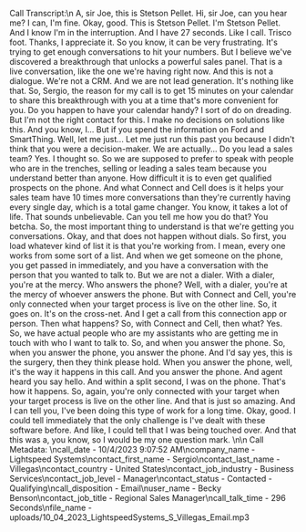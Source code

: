 Call Transcript:\n A, sir Joe, this is Stetson Pellet. Hi, sir Joe, can you hear me? I can, I'm fine. Okay, good. This is Stetson Pellet. I'm Stetson Pellet. And I know I'm in the interruption. And I have 27 seconds. Like I call. Trisco foot. Thanks, I appreciate it. So you know, it can be very frustrating. It's trying to get enough conversations to hit your numbers. But I believe we've discovered a breakthrough that unlocks a powerful sales panel. That is a live conversation, like the one we're having right now. And this is not a dialogue. We're not a CRM. And we are not lead generation. It's nothing like that. So, Sergio, the reason for my call is to get 15 minutes on your calendar to share this breakthrough with you at a time that's more convenient for you. Do you happen to have your calendar handy? I sort of do on dreading. But I'm not the right contact for this. I make no decisions on solutions like this. And you know, I... But if you spend the information on Ford and SmartThing. Well, let me just... Let me just run this past you because I didn't think that you were a decision-maker. We are actually... Do you lead a sales team? Yes. I thought so. So we are supposed to prefer to speak with people who are in the trenches, selling or leading a sales team because you understand better than anyone. How difficult it is to even get qualified prospects on the phone. And what Connect and Cell does is it helps your sales team have 10 times more conversations than they're currently having every single day, which is a total game changer. You know, it takes a lot of life. That sounds unbelievable. Can you tell me how you do that? You betcha. So, the most important thing to understand is that we're getting you conversations. Okay, and that does not happen without dials. So first, you load whatever kind of list it is that you're working from. I mean, every one works from some sort of a list. And when we get someone on the phone, you get passed in immediately, and you have a conversation with the person that you wanted to talk to. But we are not a dialer. With a dialer, you're at the mercy. Who answers the phone? Well, with a dialer, you're at the mercy of whoever answers the phone. But with Connect and Cell, you're only connected when your target process is live on the other line. So, it goes on. It's on the cross-net. And I get a call from this connection app or person. Then what happens? So, with Connect and Cell, then what? Yes. So, we have actual people who are my assistants who are getting me in touch with who I want to talk to. So, and when you answer the phone. So, when you answer the phone, you answer the phone. And I'd say yes, this is the surgery, then they think please hold. When you answer the phone, well, it's the way it happens in this call. And you answer the phone. And agent heard you say hello. And within a split second, I was on the phone. That's how it happens. So, again, you're only connected with your target when your target process is live on the other line. And that is just so amazing. And I can tell you, I've been doing this type of work for a long time. Okay, good. I could tell immediately that the only challenge is I've dealt with these software before. And like, I could tell that I was being touched over. And that this was a, you know, so I would be my one question mark. \n\n Call Metadata: \ncall_date - 10/4/2023 9:07:52 AM\ncompany_name - Lightspeed Systems\ncontact_first_name - Sergio\ncontact_last_name - Villegas\ncontact_country - United States\ncontact_job_industry - Business Services\ncontact_job_level - Manager\ncontact_status - Contacted - Qualifying\ncall_disposition - Email\nuser_name - Becky Benson\ncontact_job_title - Regional Sales Manager\ncall_talk_time - 296 Seconds\nfile_name - uploads/10_04_2023_LightspeedSystems_S_Villegas_Email.mp3
